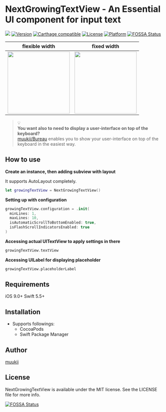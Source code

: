# NextGrowingTextView - An Essential UI component for input text

![](https://img.shields.io/badge/Swift-5.1-blue.svg?style=flat)
[![Version](https://img.shields.io/cocoapods/v/NextGrowingTextView.svg?style=flat)](http://cocoapods.org/pods/NextGrowingTextView)
[![Carthage compatible](https://img.shields.io/badge/Carthage-compatible-4BC51D.svg?style=flat)](https://github.com/Carthage/Carthage)
[![License](https://img.shields.io/cocoapods/l/NextGrowingTextView.svg?style=flat)](http://cocoapods.org/pods/NextGrowingTextView)
[![Platform](https://img.shields.io/cocoapods/p/NextGrowingTextView.svg?style=flat)](http://cocoapods.org/pods/NextGrowingTextView)
[![FOSSA Status](https://app.fossa.io/api/projects/git%2Bgithub.com%2Fmuukii%2FNextGrowingTextView.svg?type=shield)](https://app.fossa.io/projects/git%2Bgithub.com%2Fmuukii%2FNextGrowingTextView?ref=badge_shield)

|flexible width | fixed width |
|---|---|
|<img width=200px src="https://user-images.githubusercontent.com/1888355/156420538-76b2d75b-ca50-46f0-b95f-056d2ef30953.gif" />|<img width=200px src="https://user-images.githubusercontent.com/1888355/156420669-f1a8003e-cd43-41c3-b482-7a5baf9d5561.gif" />|

> 💡  
**You want also to need to display a user-interface on top of the keyboard?**  
[muukii/Bureau](https://github.com/muukii/Bureau) enables you to show your user-interface on top of the keyboard in the easiest way.


## How to use

**Create an instance, then adding subview with layout**

It supports AutoLayout completely.

```swift
let growingTextView = NextGrowingTextView()
```

**Setting up with configuration**

```swift
growingTextView.configuration = .init(
  minLines: 1,
  maxLines: 10,
  isAutomaticScrollToBottomEnabled: true,
  isFlashScrollIndicatorsEnabled: true
)
```

**Accessing actual UITextView to apply settings in there**
```swift
growingTextView.textView
```

**Accessing UILabel for displaying placeholder**

```swift
growingTextView.placeholderLabel
```

## Requirements

iOS 9.0+ Swift 5.5+

## Installation

- Supports followings:
  - CocoaPods
  - Swift Package Manager

## Author

[muukii](https://github.com/muukii)

## License

NextGrowingTextView is available under the MIT license. See the LICENSE file for more info.

[![FOSSA Status](https://app.fossa.io/api/projects/git%2Bgithub.com%2Fmuukii%2FNextGrowingTextView.svg?type=large)](https://app.fossa.io/projects/git%2Bgithub.com%2Fmuukii%2FNextGrowingTextView?ref=badge_large)

